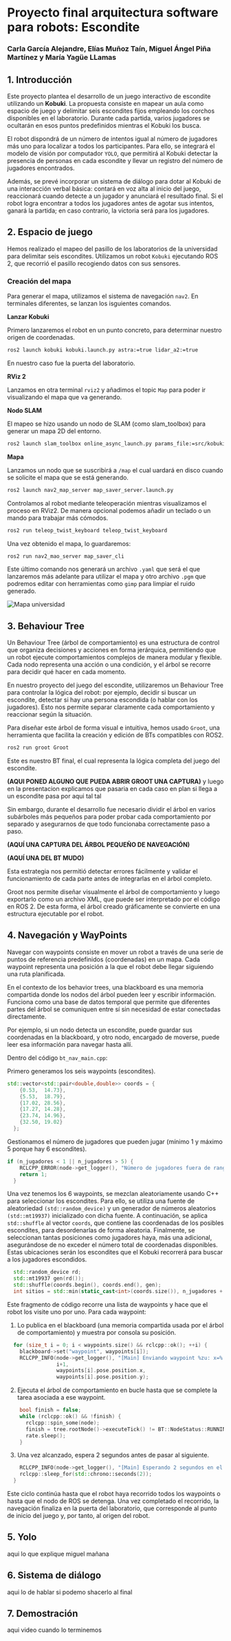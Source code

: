 # Proyecto final arquitectura software para robots: Escondite
### Carla García Alejandre, Elías Muñoz Taín, Miguel Ángel Piña Martínez y María Yagüe LLamas

## 1. Introducción
Este proyecto plantea el desarrollo de un juego interactivo de escondite utilizando un **Kobuki**. La propuesta consiste en mapear un aula como espacio de juego y delimitar seis escondites fijos empleando los corchos disponibles en el laboratorio. Durante cada partida, varios jugadores se ocultarán en esos puntos predefinidos mientras el Kobuki los busca.  

El robot dispondrá de un número de intentos igual al número de jugadores más uno para localizar a todos los participantes. Para ello, se integrará el modelo de visión por computador `YOLO`, que permitirá al Kobuki detectar la presencia de personas en cada escondite y llevar un registro del número de jugadores encontrados.  

Además, se prevé incorporar un sistema de diálogo para dotar al Kobuki de una interacción verbal básica: contará en voz alta al inicio del juego, reaccionará cuando detecte a un jugador y anunciará el resultado final. Si el robot logra encontrar a todos los jugadores antes de agotar sus intentos, ganará la partida; en caso contrario, la victoria será para los jugadores.  

## 2. Espacio de juego
Hemos realizado el mapeo del pasillo de los laboratorios de la universidad para delimitar seis escondites. Utilizamos un robot `Kobuki` ejecutando ROS 2, que recorrió el pasillo recogiendo datos con sus sensores.

### Creación del mapa
Para generar el mapa, utilizamos el sistema de navegación `nav2`. En terminales diferentes, se lanzan los isguientes comandos.

**Lanzar Kobuki**

Primero lanzaremos el robot en un punto concreto, para determinar nuestro origen de coordenadas.

```bash
ros2 launch kobuki kobuki.launch.py astra:=true lidar_a2:=true
```

En nuestro caso fue la puerta del laboratorio.

**RViz 2**

Lanzamos en otra terminal `rviz2` y añadimos el topic `Map` para poder ir visualizando el mapa que va generando.

**Nodo SLAM**

El mapeo se hizo usando un nodo de SLAM (como slam_toolbox) para generar un mapa 2D del entorno. 

```bash
ros2 launch slam_toolbox online_async_launch.py params_file:=src/kobuki/config/kobuki_nav.yaml
```

**Mapa**

Lanzamos un nodo que se suscribirá a `/map` el cual uardará en disco cuando se solicite el mapa que se está generando.

```bash
ros2 launch nav2_map_server map_saver_server.launch.py
```

Controlamos al robot mediante teleoperación mientras visualizamos el proceso en RViz2. De manera opcional podemos añadir un teclado o un mando para trabajar más cómodos.

```bash
ros2 run teleop_twist_keyboard teleop_twist_keyboard
```

Una vez obtenido el mapa, lo guardaremos:

```bash
ros2 run nav2_mao_server map_saver_cli
```

Este último comando nos generará un archivo `.yaml` que será el que lanzaremos más adelante para utilizar el mapa y otro archivo `.pgm` que podremos editar con herramientas como `gimp` para limpiar el ruido generado.

![Mapa universidad](./img/mapa.png)

## 3. Behaviour Tree
Un Behaviour Tree (árbol de comportamiento) es una estructura de control que organiza decisiones y acciones en forma jerárquica, permitiendo que un robot ejecute comportamientos complejos de manera modular y flexible. Cada nodo representa una acción o una condición, y el árbol se recorre para decidir qué hacer en cada momento.

En nuestro proyecto del juego del escondite, utilizaremos un Behaviour Tree para controlar la lógica del robot: por ejemplo, decidir si buscar un escondite, detectar si hay una persona escondida (o hablar con los jugadores). Esto nos permite separar claramente cada comportamiento y reaccionar según la situación.

Para diseñar este árbol de forma visual e intuitiva, hemos usado `Groot`, una herramienta que facilita la creación y edición de BTs compatibles con ROS2.

```bash
ros2 run groot Groot
```

Este es nuestro BT final, el cual representa la lógica completa del juego del escondite.

**(AQUI PONED ALGUNO QUE PUEDA ABRIR GROOT UNA CAPTURA)** y luego en la presentacion explicamos que pasaria en cada caso en plan si llega a un escondite pasa por aqui tal tal

Sin embargo, durante el desarrollo fue necesario dividir el árbol en varios subárboles más pequeños para poder probar cada comportamiento por separado y asegurarnos de que todo funcionaba correctamente paso a paso. 

**(AQUÍ UNA CAPTURA DEL ÁRBOL PEQUEÑO DE NAVEGACIÓN)**

**(AQUÍ UNA DEL BT MUDO)**

Esta estrategia nos permitió detectar errores fácilmente y validar el funcionamiento de cada parte antes de integrarlas en el árbol completo.

Groot nos permite diseñar visualmente el árbol de comportamiento y luego exportarlo como un archivo XML, que puede ser interpretado por el código en ROS 2. De esta forma, el árbol creado gráficamente se convierte en una estructura ejecutable por el robot.

## 4. Navegación y WayPoints

Navegar con waypoints consiste en mover un robot a través de una serie de puntos de referencia predefinidos (coordenadas) en un mapa. Cada waypoint representa una posición a la que el robot debe llegar siguiendo una ruta planificada.

En el contexto de los behavior trees, una blackboard es una memoria compartida donde los nodos del árbol pueden leer y escribir información. Funciona como una base de datos temporal que permite que diferentes partes del árbol se comuniquen entre sí sin necesidad de estar conectadas directamente.

Por ejemplo, si un nodo detecta un escondite, puede guardar sus coordenadas en la blackboard, y otro nodo, encargado de moverse, puede leer esa información para navegar hasta allí.

Dentro del código `bt_nav_main.cpp`:

Primero generamos los seis waypoints (escondites).


```cpp
std::vector<std::pair<double,double>> coords = {
    {0.53,  14.73},
    {5.53,  18.79},
    {17.02, 28.56},
    {17.27, 14.28},
    {23.74, 14.96},
    {32.50, 19.02}
  };
```
Gestionamos el número de jugadores que pueden jugar (mínimo 1 y máximo 5 porque hay 6 escondites).

```cpp
if (n_jugadores < 1 || n_jugadores > 5) {
    RCLCPP_ERROR(node->get_logger(), "Número de jugadores fuera de rango [1-5]");
    return 1;
  }
```
Una vez tenemos los 6 waypoints, se mezclan aleatoriamente usando C++ para seleccionar los escondites. Para ello, se utiliza una fuente de aleatoriedad `(std::random_device)` y un generador de números aleatorios `(std::mt19937)` inicializado con dicha fuente. A continuación, se aplica `std::shuffle` al vector `coords`, que contiene las coordenadas de los posibles escondites, para desordenarlas de forma aleatoria. Finalmente, se seleccionan tantas posiciones como jugadores haya, más una adicional, asegurándose de no exceder el número total de coordenadas disponibles. Estas ubicaciones serán los escondites que el Kobuki recorrerá para buscar a los jugadores escondidos.

```cpp
  std::random_device rd;
  std::mt19937 gen(rd());
  std::shuffle(coords.begin(), coords.end(), gen);
  int sitios = std::min(static_cast<int>(coords.size()), n_jugadores + 1);
```
Este fragmento de código recorre una lista de waypoints y hace que el robot los visite uno por uno. Para cada waypoint:
1. Lo publica en el blackboard (una memoria compartida usada por el árbol de comportamiento) y muestra por consola su posición.
```cpp
  for (size_t i = 0; i < waypoints.size() && rclcpp::ok(); ++i) {
    blackboard->set("waypoint", waypoints[i]);
    RCLCPP_INFO(node->get_logger(), "[Main] Enviando waypoint %zu: x=%.2f, y=%.2f", 
                i+1, 
                waypoints[i].pose.position.x, 
                waypoints[i].pose.position.y);
```

2. Ejecuta el árbol de comportamiento en bucle hasta que se complete la tarea asociada a ese waypoint.
```cpp
    bool finish = false;
    while (rclcpp::ok() && !finish) {
      rclcpp::spin_some(node);
      finish = tree.rootNode()->executeTick() != BT::NodeStatus::RUNNING;
      rate.sleep();
    }
```
3. Una vez alcanzado, espera 2 segundos antes de pasar al siguiente.
```cpp
    RCLCPP_INFO(node->get_logger(), "[Main] Esperando 2 segundos en el sitio...");
    rclcpp::sleep_for(std::chrono::seconds(2));
  }
```
Este ciclo continúa hasta que el robot haya recorrido todos los waypoints o hasta que el nodo de ROS se detenga. Una vez completado el recorrido, la navegación finaliza en la puerta del laboratorio, que corresponde al punto de inicio del juego y, por tanto, al origen del robot.

## 5. Yolo

aqui lo que explique miguel mañana

## 6. Sistema de diálogo

aqui lo de hablar si podemo shacerlo al final

## 7. Demostración

aqui video cuando lo terminemos